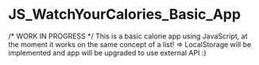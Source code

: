 # JS_WatchYourCalories_Basic_App
/* WORK IN PROGRESS */
This is a basic calorie app using JavaScript, at the moment it works on the same concept of a list! => LocalStorage will be implemented and app will be upgraded to use external API :)

